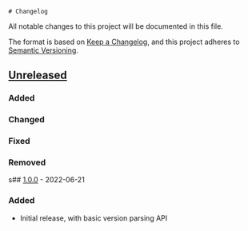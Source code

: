    # Changelog
All notable changes to this project will be documented in this file.

The format is based on [Keep a Changelog](https://keepachangelog.com/en/1.0.0/),
and this project adheres to [Semantic Versioning](https://semver.org/spec/v2.0.0.html).

## [Unreleased]
### Added

### Changed

### Fixed

### Removed

s## [1.0.0] - 2022-06-21
### Added
- Initial release, with basic version parsing API

[Unreleased]: https://github.com/pboling/version_gem/compare/v1.0.0...HEAD
[1.0.0]: https://github.com/pboling/version_gem/compare/a3055964517c159bf214712940982034b75264be...v1.0.0
